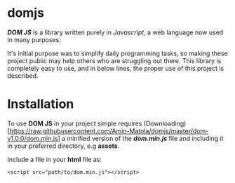 # domjs

***DOM JS*** is a library written purely in *Javascript*, a web language now used in many purposes.

It's initial purpose was to simplify daily programming tasks, so making these project public may help others who are struggling out there.
This library is completely easy to use, and in below lines, the proper use of this project is described.

# Installation

To use **DOM JS** in your project simple requires (Downloading)[https://raw.githubusercontent.com/Amin-Matola/domjs/master/dom-v1.0.0/dom.min.js] a minified version of the ***dom.min.js*** file and including it in your preferred directory, e.g **assets**.

Include a file in your **html** file as:

```
<script src="path/to/dom.min.js"></script>
```
